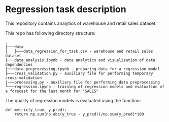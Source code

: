 # Regression task description
This repository contains analytics of warehouse and retail sales dataset. 

This repo has following directory structure:
```
.
├───data
│   ├───data_regression_for_task.csv - warehouse and retail sales dataset
├───data_analysis.ipynb - data analytics and visualization of data dependencies
├───data_preprocessing.ipynb - preparing data for a regression model
├───cross_validation.py - auxiliary file for performing temporary cross-validation
|───processing.py - auxiliary file for performing data preprocessing
└───regression.ipynb - training of regression models and evaluation of a forecast for the last month for "SALES"
```

The quality of regression models is evaluated using the function:
```
def metric(y_true, y_pred):
    return np.sum(np.abs(y_true - y_pred))/np.sum(y_pred)*100
```
